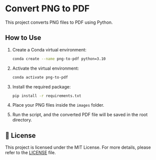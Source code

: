 # Convert PNG to PDF
This project converts PNG files to PDF using Python.

## How to Use

1. Create a Conda virtual environment:
   ```bash
   conda create --name png-to-pdf python=3.10
   ```

2. Activate the virtual environment:
   ```bash
   conda activate png-to-pdf
   ```

3. Install the required package:
   ```bash
   pip install -r requirements.txt
   ```

4. Place your PNG files inside the `images` folder.

5. Run the script, and the converted PDF file will be saved in the root directory.

## 📄 License
This project is licensed under the MIT License. For more details, please refer to the [LICENSE](LICENSE) file.